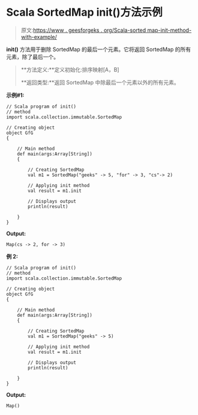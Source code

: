 # Scala SortedMap init()方法示例

> 原文:[https://www . geesforgeks . org/Scala-sorted map-init-method-with-example/](https://www.geeksforgeeks.org/scala-sortedmap-init-method-with-example/)

**init()** 方法用于删除 SortedMap 的最后一个元素。它将返回 SortedMap 的所有元素，除了最后一个。

> **方法定义:**定义初始化:排序映射[A，B]
> 
> **返回类型:**返回 SortedMap 中除最后一个元素以外的所有元素。

**示例#1:**

```
// Scala program of init()
// method
import scala.collection.immutable.SortedMap

// Creating object
object GfG
{ 

    // Main method
    def main(args:Array[String])
    {

        // Creating SortedMap
        val m1 = SortedMap("geeks" -> 5, "for" -> 3, "cs"-> 2)

        // Applying init method
        val result = m1.init

        // Displays output
        println(result)

    }
}
```

**Output:**

```
Map(cs -> 2, for -> 3)

```

**例 2:**

```
// Scala program of init()
// method
import scala.collection.immutable.SortedMap

// Creating object
object GfG
{ 

    // Main method
    def main(args:Array[String])
    {

        // Creating SortedMap
        val m1 = SortedMap("geeks" -> 5)

        // Applying init method
        val result = m1.init

        // Displays output
        println(result)

    }
}
```

**Output:**

```
Map()

```